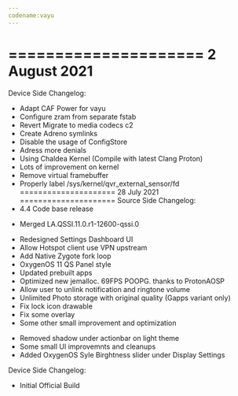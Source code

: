 ```yaml
---
codename:vayu
---
```


=====================
    2 August 2021
=====================
Device Side Changelog:
* Adapt CAF Power for vayu
* Configure zram from separate fstab
* Revert Migrate to media codecs c2
* Create Adreno symlinks
* Disable the usage of ConfigStore
* Adress more denials
* Using Chaldea Kernel (Compile with latest Clang Proton)
* Lots of improvement on kernel
* Remove virtual framebuffer
* Properly label /sys/kernel/qvr_external_sensor/fd
=====================
    28 July 2021
=====================
Source Side Changelog:
* 4.4 Code base release
- Merged LA.QSSI.11.0.r1-12600-qssi.0
* Redesigned Settings Dashboard UI
* Allow Hotspot client use VPN upstream
* Add Native Zygote fork loop
* OxygenOS 11 QS Panel style
* Updated prebuilt apps
* Optimized new jemalloc. 69FPS POOPG. thanks to ProtonAOSP
* Allow user to unlink notification and ringtone volume
* Unlimited Photo storage with original quality (Gapps variant only)
* Fix lock icon drawable
* Fix some overlay
* Some other small improvement and optimization
- Removed shadow under actionbar on light theme
- Some small UI improvemnts and cleanups
- Added OxygenOS Syle Birghtness slider under Display Settings

Device Side Changelog:
* Initial Official  Build
